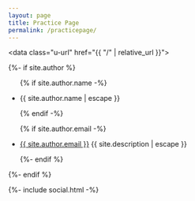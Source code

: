 ```yaml
---
layout: page
title: Practice Page
permalink: /practicepage/
---
```


<footer class="site-footer h-card">

<data class="u-url" href="{{ "/" | relative_url }}"></data>



<div class="wrapper">





{%- if site.author %}

<ul class="contact-list">

{% if site.author.name -%}

<li class="p-name">{{ site.author.name | escape }}</li>

{% endif -%}

{% if site.author.email -%}

<li><a class="u-email" href="mailto:{{ site.author.email }}">{{ site.author.email }}</a> {{ site.description | escape }}</p>

{%- endif %}

</ul>

{%- endif %}

</div>

<div class="footer-col">

<p>

</div>

</div>



<div class="social-links">

{%- include social.html -%}

</div>



</div>



</footer>

